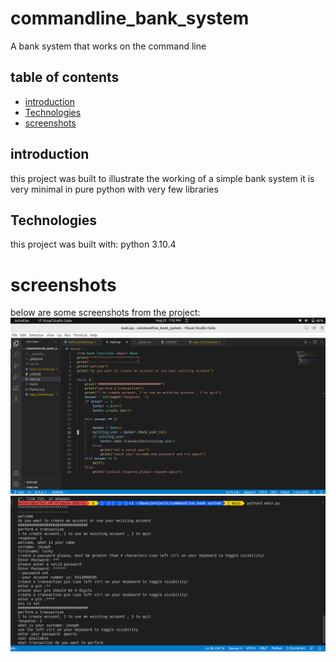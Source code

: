 # commandline_bank_system
A bank system that works on the command line


## table of contents
* [introduction](#introduction)
* [Technologies](#technologies)
* [screenshots](#screenshots)



## introduction
this project was built to illustrate the working of a simple bank system
it is very minimal in pure python with very few libraries

## Technologies
this project was built with:
python 3.10.4

# screenshots
below are some screenshots from the project:
![python](images/working.png)
![running the program](images/running.png)
